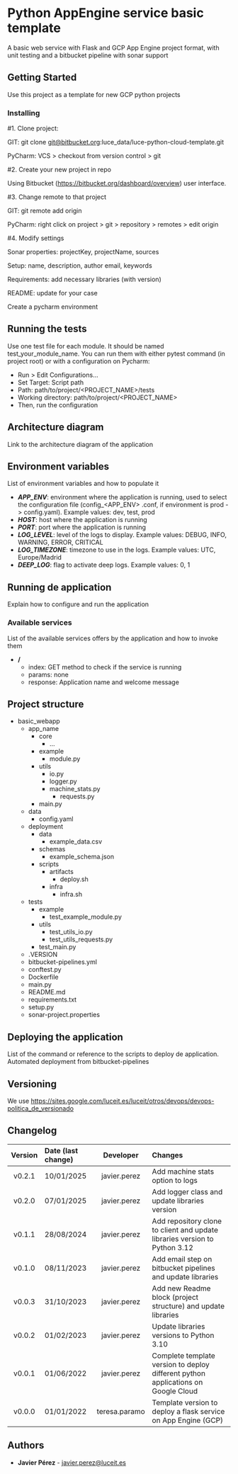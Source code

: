 # Python AppEngine service basic template

A basic web service with Flask and GCP App Engine project format, with unit testing and a bitbucket pipeline with sonar
support

## Getting Started

Use this project as a template for new GCP python projects

### Installing

#1. Clone project:

GIT: git clone git@bitbucket.org:luce_data/luce-python-cloud-template.git

PyCharm: VCS > checkout from version control > git

#2. Create your new project in repo

Using Bitbucket (https://bitbucket.org/dashboard/overview) user interface.

#3. Change remote to that project

GIT: git remote add origin <server>

PyCharm: right click on project > git > repository > remotes > edit origin

#4. Modify settings

Sonar properties: projectKey, projectName, sources

Setup: name, description, author email, keywords

Requirements: add necessary libraries (with version)

README: update for your case

Create a pycharm environment

## Running the tests

Use one test file for each module. It should be named test_your_module_name. You can run them with either pytest
command (in project root) or with a configuration on Pycharm:

- Run > Edit Configurations...
- Set Target: Script path
- Path: path/to/project/<PROJECT_NAME>/tests
- Working directory: path/to/project/<PROJECT_NAME>
- Then, run the configuration

## Architecture diagram

Link to the architecture diagram of the application

## Environment variables

List of environment variables and how to populate it

- ***APP_ENV***: environment where the application is running, used to select the configuration file (config_<APP_ENV>
  .conf, if environment is prod -> config.yaml). Example values: dev, test, prod
- ***HOST***: host where the application is running
- ***PORT***: port where the application is running
- ***LOG_LEVEL***: level of the logs to display. Example values: DEBUG, INFO, WARNING, ERROR, CRITICAL
- ***LOG_TIMEZONE***: timezone to use in the logs. Example values: UTC, Europe/Madrid
- ***DEEP_LOG***: flag to activate deep logs. Example values: 0, 1

## Running de application

Explain how to configure and run the application

### Available services

List of the available services offers by the application and how to invoke them

- **/**
    - index: GET method to check if the service is running
    - params: none
    - response: Application name and welcome message

## Project structure

- basic_webapp
    - app_name
        - core
            - ...
        - example
            - module.py
        - utils
            - io.py
          - logger.py
          - machine_stats.py
            - requests.py
        - main.py
    - data
        - config.yaml
    - deployment
        - data
            - example_data.csv
        - schemas
            - example_schema.json
        - scripts
            - artifacts
                - deploy.sh
            - infra
                - infra.sh
    - tests
        - example
            - test_example_module.py
        - utils
            - test_utils_io.py
            - test_utils_requests.py
        - test_main.py
    - .VERSION
    - bitbucket-pipelines.yml
    - conftest.py
    - Dockerfile
    - main.py
    - README.md
    - requirements.txt
    - setup.py
    - sonar-project.properties

## Deploying the application

List of the command or reference to the scripts to deploy de application. Automated deployment from bitbucket-pipelines

## Versioning

We use https://sites.google.com/luceit.es/luceit/otros/devops/devops-politica_de_versionado

## Changelog

| Version | Date (last change) |   Developer   | Changes                                                                           |
|:-------:|:-------------------|:-------------:|:----------------------------------------------------------------------------------|
| v0.2.1  | 10/01/2025         | javier.perez  | Add machine stats option to logs                                                  |
| v0.2.0  | 07/01/2025         | javier.perez  | Add logger class and update libraries version                                     |
| v0.1.1  | 28/08/2024         | javier.perez  | Add repository clone to client and update libraries version to Python 3.12        |
| v0.1.0  | 08/11/2023         | javier.perez  | Add email step on bitbucket pipelines and update libraries                        |
| v0.0.3  | 31/10/2023         | javier.perez  | Add new Readme block (project structure) and update libraries                     |
| v0.0.2  | 01/02/2023         | javier.perez  | Update libraries versions to Python 3.10                                          |
| v0.0.1  | 01/06/2022         | javier.perez  | Complete template version to deploy different python applications on Google Cloud |
| v0.0.0  | 01/01/2022         | teresa.paramo | Template version to deploy a flask service on App Engine (GCP)                    |

## Authors

* **Javier Pérez** - javier.perez@luceit.es
